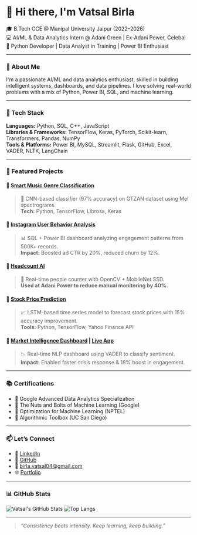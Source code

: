 # 👋 Hi there, I'm Vatsal Birla

🎓 B.Tech CCE @ Manipal University Jaipur (2022–2026)  
💻 AI/ML & Data Analytics Intern @ Adani Green | Ex-Adani Power, Celebal  
🚀 Python Developer | Data Analyst in Training | Power BI Enthusiast

---

### 🧠 About Me

I'm a passionate AI/ML and data analytics enthusiast, skilled in building intelligent systems, dashboards, and data pipelines. I love solving real-world problems with a mix of Python, Power BI, SQL, and machine learning.

---

### 🔨 Tech Stack

**Languages:** Python, SQL, C++, JavaScript  
**Libraries & Frameworks:** TensorFlow, Keras, PyTorch, Scikit-learn, Transformers, Pandas, NumPy  
**Tools & Platforms:** Power BI, MySQL, Streamlit, Flask, GitHub, Excel, VADER, NLTK, LangChain  

---

### 📌 Featured Projects

#### 🔹 [Smart Music Genre Classification](https://github.com/Vatsalbirla317/Music-Genre-Classification)
> 🎵 CNN-based classifier (97% accuracy) on GTZAN dataset using Mel spectrograms.  
> **Tech:** Python, TensorFlow, Librosa, Keras

#### 🔹 [Instagram User Behavior Analysis](https://github.com/Vatsalbirla317/Instagram-User-Analysis)
> 📊 SQL + Power BI dashboard analyzing engagement patterns from 500K+ records.  
> **Impact:** Boosted ad CTR by 20%, reduced churn by 12%.

#### 🔹 [Headcount AI](https://github.com/Vatsalbirla317/Headcount-AI)
> 🚶 Real-time people counter with OpenCV + MobileNet SSD.  
> **Used at Adani Power to reduce manual monitoring by 40%.**

#### 🔹 [Stock Price Prediction](https://github.com/Vatsalbirla317/Stock-Price-Prediction)
> 📈 LSTM-based time series model to forecast stock prices with 15% accuracy improvement.  
> **Tools:** Python, TensorFlow, Yahoo Finance API

#### 🔹 [Market Intelligence Dashboard](https://github.com/Vatsalbirla317/Market-Intelligence-Dashboard) | [Live App](https://market-intelligence-dashboard.streamlit.app/)
> 📉 Real-time NLP dashboard using VADER to classify sentiment.  
> **Impact:** Enabled faster crisis response & 18% boost in engagement.

---

### 📚 Certifications

- 🧠 Google Advanced Data Analytics Specialization  
- 📘 The Nuts and Bolts of Machine Learning (Google)  
- 🎯 Optimization for Machine Learning (NPTEL)  
- 🧮 Algorithmic Toolbox (UC San Diego)

---

### 📫 Let’s Connect

- 🔗 [LinkedIn](https://www.linkedin.com/in/vatsal-birla-278840243/)  
- 🐙 [GitHub](https://github.com/Vatsalbirla317)  
- 📧 birla.vatsal04@gmail.com  
- 🌐 [Portfolio](https://lovable.dev/projects/53ad20e2-cbd0-425c-a70c-19da88097ed1)

---

### 📊 GitHub Stats

![Vatsal's GitHub Stats](https://github-readme-stats.vercel.app/api?username=Vatsalbirla317&show_icons=true&theme=tokyonight)
![Top Langs](https://github-readme-stats.vercel.app/api/top-langs/?username=Vatsalbirla317&layout=compact&theme=tokyonight)

---

> *“Consistency beats intensity. Keep learning, keep building.”*


